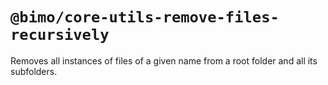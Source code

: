 # `@bimo/core-utils-remove-files-recursively`

Removes all instances of files of a given name from a root folder and all its subfolders.
